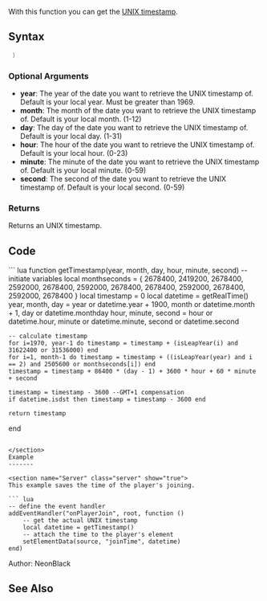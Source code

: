 With this function you can get the [UNIX timestamp](http://en.wikipedia.org/wiki/Unix_time).

Syntax
------

``` lua
 )
```

### Optional Arguments

-   **year**: The year of the date you want to retrieve the UNIX timestamp of. Default is your local year. Must be greater than 1969.
-   **month**: The month of the date you want to retrieve the UNIX timestamp of. Default is your local month. (1-12)
-   **day**: The day of the date you want to retrieve the UNIX timestamp of. Default is your local day. (1-31)
-   **hour**: The hour of the date you want to retrieve the UNIX timestamp of. Default is your local hour. (0-23)
-   **minute**: The minute of the date you want to retrieve the UNIX timestamp of. Default is your local minute. (0-59)
-   **second**: The second of the date you want to retrieve the UNIX timestamp of. Default is your local second. (0-59)

### Returns

Returns an UNIX timestamp.

Code
----

<section name="Client- and/or serverside Script" class="both" show="true">
``` lua
function getTimestamp(year, month, day, hour, minute, second)
    -- initiate variables
    local monthseconds = { 2678400, 2419200, 2678400, 2592000, 2678400, 2592000, 2678400, 2678400, 2592000, 2678400, 2592000, 2678400 }
    local timestamp = 0
    local datetime = getRealTime()
    year, month, day = year or datetime.year + 1900, month or datetime.month + 1, day or datetime.monthday
    hour, minute, second = hour or datetime.hour, minute or datetime.minute, second or datetime.second
    
    -- calculate timestamp
    for i=1970, year-1 do timestamp = timestamp + (isLeapYear(i) and 31622400 or 31536000) end
    for i=1, month-1 do timestamp = timestamp + ((isLeapYear(year) and i == 2) and 2505600 or monthseconds[i]) end
    timestamp = timestamp + 86400 * (day - 1) + 3600 * hour + 60 * minute + second
    
    timestamp = timestamp - 3600 --GMT+1 compensation
    if datetime.isdst then timestamp = timestamp - 3600 end
    
    return timestamp
end
```

</section>
Example
-------

<section name="Server" class="server" show="true">
This example saves the time of the player's joining.

``` lua
-- define the event handler
addEventHandler("onPlayerJoin", root, function ()
    -- get the actual UNIX timestamp
    local datetime = getTimestamp()
    -- attach the time to the player's element
    setElementData(source, "joinTime", datetime)
end)
```

</section>
Author: NeonBlack

See Also
--------
